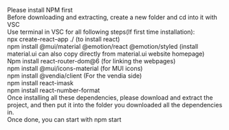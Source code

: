 Please install NPM first
<br/>Before downloading and extracting, create a new folder and cd into it with VSC
 <br />Use terminal in VSC for all following steps(If first time installation):
 <br />npx create-react–app ./                                                               (to install react)
 <br />npm install @mui/material @emotion/react @emotion/styled  (install material.ui can also copy directly from material.ui website homepage)
 <br />Npm install react-router-dom@6                                             (for linking the webpages) 
 <br />npm install @mui/icons-material                                            (for MUI icons) 
 <br />npm install @vendia/client (For the vendia side)
 <br />npm install react-imask
 <br />npm install react-number-format
 <br />Once installing all these dependencies, please download and extract the project, and then put it into the folder you downloaded all the dependencies in.
<br />Once done, you can start with npm start
